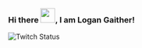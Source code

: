 ### Hi there <img src="https://raw.githubusercontent.com/MartinHeinz/MartinHeinz/master/wave.gif" width="30px">, I am Logan Gaither!
![Twitch Status](https://img.shields.io/twitch/status/loganispg?style=social)
<!--
**LoganGaither/LoganGaither** is a ✨ _special_ ✨ repository because its `README.md` (this file) appears on your GitHub profile.

Here are some ideas to get you started:

- 🔭 I’m currently working on ...
- 🌱 I’m currently learning ...
- 👯 I’m looking to collaborate on ...
- 🤔 I’m looking for help with ...
- 💬 Ask me about ...
- 📫 How to reach me: ...
- 😄 Pronouns: ...
- ⚡ Fun fact: ...
-->
